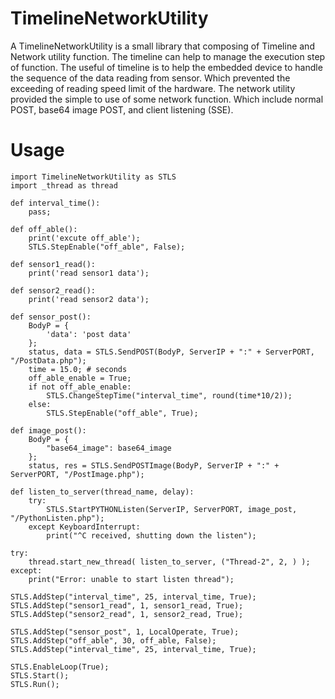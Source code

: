 # TimelineNetworkUtility

A TimelineNetworkUtility is a small library that composing of Timeline and Network utility function. The timeline can help to manage the execution step of function. The useful of timeline is to help the embedded device to handle the sequence of the data reading from sensor. Which prevented the exceeding of reading speed limit of the hardware. The network utility provided the simple to use of some network function. Which include normal POST, base64 image POST, and client listening (SSE).

# Usage

	import TimelineNetworkUtility as STLS
	import _thread as thread

	def interval_time():
    	pass;

	def off_able():
		print('excute off_able');
		STLS.StepEnable("off_able", False);

	def sensor1_read():
		print('read sensor1 data');

	def sensor2_read():
		print('read sensor2 data');

	def sensor_post():
		BodyP = {
	    	'data': 'post data'
	    };
	    status, data = STLS.SendPOST(BodyP, ServerIP + ":" + ServerPORT, "/PostData.php");
	    time = 15.0; # seconds
	    off_able_enable = True;
	    if not off_able_enable:
	        STLS.ChangeStepTime("interval_time", round(time*10/2));
	    else:
	        STLS.StepEnable("off_able", True);

	def image_post():
		BodyP = {
            "base64_image": base64_image
        };
		status, res = STLS.SendPOSTImage(BodyP, ServerIP + ":" + ServerPORT, "/PostImage.php");

	def listen_to_server(thread_name, delay):
	    try:
	        STLS.StartPYTHONListen(ServerIP, ServerPORT, image_post, "/PythonListen.php");
	    except KeyboardInterrupt:
	        print("^C received, shutting down the listen");

	try:
		thread.start_new_thread( listen_to_server, ("Thread-2", 2, ) );
	except:
		print("Error: unable to start listen thread");

	STLS.AddStep("interval_time", 25, interval_time, True);
	STLS.AddStep("sensor1_read", 1, sensor1_read, True);
	STLS.AddStep("sensor2_read", 1, sensor2_read, True);

	STLS.AddStep("sensor_post", 1, LocalOperate, True);
	STLS.AddStep("off_able", 30, off_able, False);
	STLS.AddStep("interval_time", 25, interval_time, True);

	STLS.EnableLoop(True);
	STLS.Start();
	STLS.Run();